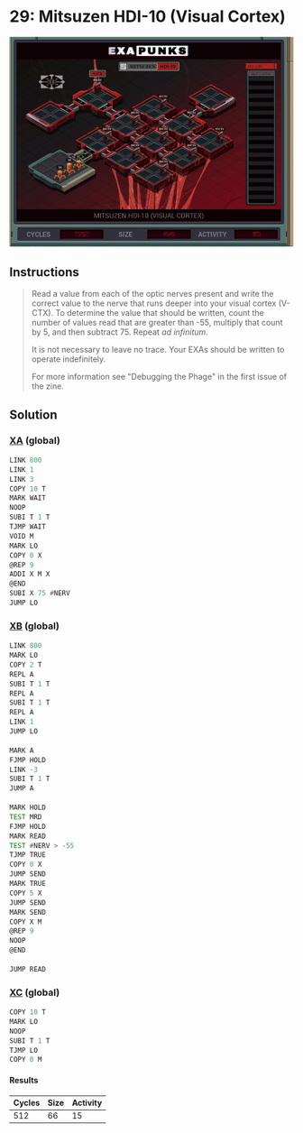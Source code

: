 # 29: Mitsuzen HDI-10 (Visual Cortex)

<div align="center"><img src="EXAPUNKS - Mitsuzen HDI-10 (512, 66, 15, 2023-12-01-13-39-00).gif" /></div>

## Instructions
> Read a value from each of the optic nerves present and write the correct value to the nerve that runs deeper into your visual cortex (V-CTX). To determine the value that should be written, count the number of values read that are greater than -55, multiply that count by 5, and then subtract 75. Repeat _ad infinitum_.
> 
> It is not necessary to leave no trace. Your EXAs should be written to operate indefinitely.
> 
> For more information see "Debugging the Phage" in the first issue of the zine.

## Solution

### [XA](XA.exa) (global)
```asm
LINK 800
LINK 1
LINK 3
COPY 10 T
MARK WAIT
NOOP
SUBI T 1 T
TJMP WAIT
VOID M
MARK LO
COPY 0 X
@REP 9
ADDI X M X
@END
SUBI X 75 #NERV
JUMP LO
```

### [XB](XB.exa) (global)
```asm
LINK 800
MARK LO
COPY 2 T
REPL A
SUBI T 1 T
REPL A
SUBI T 1 T
REPL A
LINK 1
JUMP LO

MARK A
FJMP HOLD
LINK -3
SUBI T 1 T
JUMP A

MARK HOLD
TEST MRD
FJMP HOLD
MARK READ
TEST #NERV > -55
TJMP TRUE
COPY 0 X
JUMP SEND
MARK TRUE
COPY 5 X
JUMP SEND
MARK SEND
COPY X M
@REP 9
NOOP
@END

JUMP READ
```

### [XC](XC.exa) (global)
```asm
COPY 10 T
MARK LO
NOOP
SUBI T 1 T
TJMP LO
COPY 0 M
```

#### Results
| Cycles | Size | Activity |
|--------|------|----------|
| 512    | 66   | 15       |
